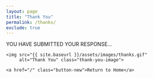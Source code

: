 ```yaml
---
layout: page
title: "Thank You"
permalink: /thanks/
exclude: true 
---
```


<div class="thank-you-container">
    <p>YOU HAVE SUBMITTED YOUR RESPONSE...</p>
    
    <img src="{{ site.baseurl }}/assets/images/thanks.gif" 
         alt="Thank You" class="thank-you-image">

    <a href="/" class="button-new">Return to Home</a>
</div>
